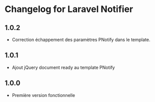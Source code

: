 # Changelog for Laravel Notifier

1.0.2
-----

- Correction échappement des paramètres PNotify dans le template.

1.0.1
-----

- Ajout jQuery document ready au template PNotify

1.0.0
-----

- Première version fonctionnelle
